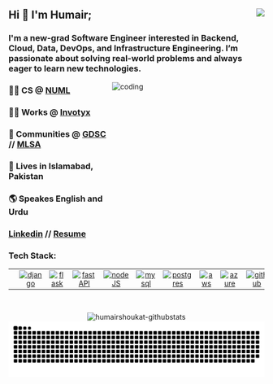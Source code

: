 <h2> Hi 👋 I'm Humair; <img align="right" src="https://komarev.com/ghpvc/?username=humairshoukat&style=circle&color=blueviolet"></h2>
<h3> I'm a new-grad Software Engineer interested in Backend, Cloud, Data, DevOps, and Infrastructure Engineering. I’m passionate about solving real-world problems and always eager to learn new technologies.</h3>

<img align="right" alt="coding" height="300" width="300" src="https://www.notion.so/image/https%3A%2F%2Fs3-us-west-2.amazonaws.com%2Fsecure.notion-static.com%2F52d491bb-b97d-47d7-9078-8ebcd1899357%2Flaptop.png?table=block&id=6a7e4e99-9f4f-4d02-81d8-bc4dda80105c&cache=v2">
<h3>👨‍🎓 CS @ <a href="https://www.numl.edu.pk">NUML</a> </h3>
<h3>👨‍💻 Works @ <a href="https://github.com/invotyx">Invotyx</a> </h3>
<h3>🚀 Communities @ <a href="https://gdsc.community.dev/national-university-of-modern-languages-numl-islamabad/">GDSC</a> // <a href="https://mvp.microsoft.com/en-US/studentambassadors/profile/2300f250-c5f5-4557-85f5-ca1f3148dbfc">MLSA</a> </h3>
<h3>📍 Lives in Islamabad, Pakistan </h3>
<h3>🌎 Speakes English and Urdu</h3>

<h3><a href="https://linkedin.com/in/humairshoukat">Linkedin</a> // <a href="https://drive.google.com/drive/folders/1tYJrz1rFeIFOceEnWtiFXbdLMtxbOdH-?usp=sharing">Resume</a></h3>

**<h3 align="left">Tech Stack:</h3>**

<table width="100">
<tr>
    <td align='center' width="70">
        <a href="https://www.python.org"> <img src="https://raw.githubusercontent.com/devicons/devicon/master/icons/python/python-original.svg" alt="python"/></a>
    </td>
    <td align='center' width="70">
        <a href="https://www.djangoproject.com/"> <img src="https://seeklogo.com/images/D/django-logo-4C5ECF7036-seeklogo.com.png" alt="django"/> </a>
    </td>
    <td align='center' width="90">
        <a href="https://flask.palletsprojects.com/"> <img src="https://miro.medium.com/v2/resize:fit:438/1*0G5zu7CnXdMT9pGbYUTQLQ.png" alt="flask"/> </a>
    </td>
    <td align='center' width="70">
        <a href="https://fastapi.tiangolo.com/"> <img src="https://cdn.worldvectorlogo.com/logos/fastapi.svg" alt="fastAPI"/> </a>
    </td>
    <td align='center' width="70">
        <a href="https://nodejs.org/"> <img src="https://cdn-icons-png.flaticon.com/512/5968/5968322.png" alt="nodeJS"/> </a>
    </td>
    <td align='center' width="90">
         <a href="https://www.mysql.com/"> <img src="https://www.isummation.com/wp-content/uploads/2022/08/mysql-logo-pngrepo-com.png" alt="mysql"/> </a>
    </td>
    <td align='center' width="70">
         <a href="https://www.postgresql.org/"> <img src="https://upload.wikimedia.org/wikipedia/commons/2/29/Postgresql_elephant.svg" alt="postgres"/> </a>
    </td>
    <td align='center' width="70">
         <a href="https://aws.amazon.com/"> <img src="https://pbs.twimg.com/profile_images/1641476962362302464/K8lb6OtN_400x400.jpg" alt="aws"></a>
    </td>
    <td align='center' width="70">
         <a href="https://azure.microsoft.com/"> <img src="https://swimburger.net/media/ppnn3pcl/azure.png" alt="azure"/> </a>
    </td>
<!--     <td align='center' width="70">
         <a href="https://cloud.google.com/"> <img src="https://www.gend.co/hs-fs/hubfs/gcp-logo-cloud.png?width=730&name=gcp-logo-cloud.png" alt="gcp"/> </a>
    </td> -->
    <td align='center' width="70">
        <a href="https://github.com/"> <img src="https://upload.wikimedia.org/wikipedia/commons/thumb/a/ae/Github-desktop-logo-symbol.svg/2048px-Github-desktop-logo-  symbol.svg.png" alt="github"/> </a>
    </td>
</tr>

</table>

<!---
<a href="https://flutter.dev/"> <img src="https://web-strapi.mrmilu.com/uploads/flutter_logo_470e9f7491.png" alt="flutter"/> </a>
<a href="https://react.dev/"> <img src="https://upload.wikimedia.org/wikipedia/commons/thumb/3/30/React_Logo_SVG.svg/1200px-React_Logo_SVG.svg.png" alt="react"/> </a>
--->

<br>
<p align="center">
  <img src="https://github-readme-stats.vercel.app/api?username=humairshoukat&show_icons=true&locale=en" alt="humairshoukat-githubstats"/>
  <img src="https://raw.githubusercontent.com/Platane/snk/output/github-contribution-grid-snake.svg">
</p>

<!---
humairshoukat/humairshoukat is a ✨ special ✨ repository because its `README.md` (this file) appears on your GitHub profile.
You can click the Preview link to take a look at your changes.
--->  
